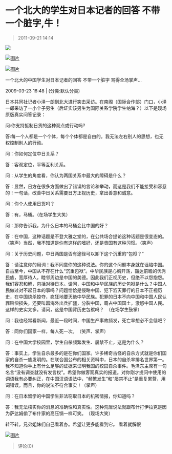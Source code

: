# 一个北大的学生对日本记者的回答 不带一个脏字,牛！

> 2011-09-21 14:14

[![](http://ddns.4a1801.life:5244/d/NAS/Qzone_wyf/Blogs/images/9ADF6D82.gif)](http://ddns.4a1801.life:5244/d/NAS/Qzone_wyf/Blogs/images/9ADF6D82.gif)

[](http://b30.photo.store.qq.com/http_imgload.cgi?/rurl4_b=6559d4878045772560d0ef5f6e1e4fafbb917ff6a23e9dc168dc650cf26b162926c525197e78f4d3ddcfc3bc2f7ca46d5465bbd958a12ed4902f1b7f3bd08bb496bb0ea8eb157c69292eb49c81ac349df2897640&a=26&b=30)[](http://b30.photo.store.qq.com/http_imgload.cgi?/rurl4_b=6559d4878045772560d0ef5f6e1e4fafbb917ff6a23e9dc168dc650cf26b162926c525197e78f4d3ddcfc3bc2f7ca46d5465bbd958a12ed4902f1b7f3bd08bb496bb0ea8eb157c69292eb49c81ac349df2897640&a=26&b=30)[](http://b30.photo.store.qq.com/http_imgload.cgi?/rurl4_b=6559d4878045772560d0ef5f6e1e4fafbb917ff6a23e9dc168dc650cf26b162926c525197e78f4d3ddcfc3bc2f7ca46d5465bbd958a12ed4902f1b7f3bd08bb496bb0ea8eb157c69292eb49c81ac349df2897640&a=26&b=30)[](http://b30.photo.store.qq.com/http_imgload.cgi?/rurl4_b=6559d4878045772560d0ef5f6e1e4fafbb917ff6a23e9dc168dc650cf26b162926c525197e78f4d3ddcfc3bc2f7ca46d5465bbd958a12ed4902f1b7f3bd08bb496bb0ea8eb157c69292eb49c81ac349df2897640&a=26&b=30)[![图片](http://ddns.4a1801.life:5244/d/NAS/Qzone_wyf/Blogs/images/C1C78227.gif)](http://ddns.4a1801.life:5244/d/NAS/Qzone_wyf/Blogs/images/C1C78227.gif)

[](http://b30.photo.store.qq.com/http_imgload.cgi?/rurl4_b=6559d4878045772560d0ef5f6e1e4faf0041772a105ead9b4d86f335205ea004ecdb880a1ae1b75ecfd3bbf46e91a2b99d2574867b26908012292f8eedbb48ff163ab39a7da2c3dd25f53a845d8287de0717b3f9&a=26&b=30)[](http://b30.photo.store.qq.com/http_imgload.cgi?/rurl4_b=6559d4878045772560d0ef5f6e1e4faf0041772a105ead9b4d86f335205ea004ecdb880a1ae1b75ecfd3bbf46e91a2b99d2574867b26908012292f8eedbb48ff163ab39a7da2c3dd25f53a845d8287de0717b3f9&a=26&b=30)[](http://b30.photo.store.qq.com/http_imgload.cgi?/rurl4_b=6559d4878045772560d0ef5f6e1e4faf0041772a105ead9b4d86f335205ea004ecdb880a1ae1b75ecfd3bbf46e91a2b99d2574867b26908012292f8eedbb48ff163ab39a7da2c3dd25f53a845d8287de0717b3f9&a=26&b=30)[](http://b30.photo.store.qq.com/http_imgload.cgi?/rurl4_b=6559d4878045772560d0ef5f6e1e4faf0041772a105ead9b4d86f335205ea004ecdb880a1ae1b75ecfd3bbf46e91a2b99d2574867b26908012292f8eedbb48ff163ab39a7da2c3dd25f53a845d8287de0717b3f9&a=26&b=30)[![图片](http://ddns.4a1801.life:5244/d/NAS/Qzone_wyf/Blogs/images/219CA48C.gif)](http://ddns.4a1801.life:5244/d/NAS/Qzone_wyf/Blogs/images/219CA48C.gif)

一个北大的中国学生对日本记者的回答 不带一个脏字 骂得全场掌声...­

2009-03-23 16:48 | (分类:默认分类)­

日本共同社记者小泽一朗到北大进行突击采访。在南阁（国际合作部）门口，小泽一郎采访了一小个子男生（后证实该男生为国际关系学院学生纳海？）以下是现场原版真实问答记录：­

问:你支持抵制日货的这种观点或行动吗?­

答:每一个人都是一个个体，每个个体都是自由的。我无法左右别人的思想，也无权控制别人的行动。­

问：你如何定位中日关系？­

答：客观定位，平等互利关系。­

问：从学生的角度看，你认为两国关系中最大的障碍是什么？­

答：显然，日方在很多方面做出了错误的言论和举动，而这是我们不能接受和容忍的！一句话，改善中日关系需要日方正视历史，拿出善意和诚意。­

问：你个人使用日货吗？­

答：有，马桶。（在场学生大笑）­

问：那你告诉我，为什么日本的马桶会比中国的好？­

答：在中国，这种话题是不登大雅之堂的，在公共场合提论这种话题是很变态的。（笑声）当然，我不知道是你有这样的嗜好，还是贵国有这种习惯。（笑声）­

问：关于历史问题，中日两国是否有途径可以卸下这个沉重的“包袱？”­

答：请注意你的用词！我不同意你的这种说法。你的这个问题本身就在诬陷中国。自古至今，中国从不存在什么“沉重包袱”。中华民族是心胸开荡，豁达前瞻的优秀民族，宽厚待人，睦邻周边是中国的美德。因此我们正视历史，但绝不以怨抱怨。我们容忍和解，包括对待日本。请问，中国和中华民族的历史包袱是什么？中国人民做过对不起日本的事吗？问题恰恰是侵略中国、犯下滔天罪行的日本不正视历史，在中国烧杀掠夺，疯狂地要灭绝中华民族。犯罪的日本不向中国和中国人民认罪赔偿损失，还要叫嚣海外出兵扩疆，分裂中国，霸占中国国土，激怒中国人民。这样的史实太多。请问，这是中国背历史包袱吗？　（在场学生鼓掌）­

问：我也经常看新闻，最近一段时间，中国生产事故频发，死亡率想必不会低吧？

答：同你们国家一样，每人死一次。　（笑声、掌声）­

问：在中国大学校园里，学生自杀频繁发生、屡禁不止，这是为什么？­

答：事实上，学生自杀最多的是在你们国家。许多稀奇古怪的自杀方式就是你们国家的自杀一族发明的。在联合国公布的相关资料中，日本的自杀率排名世界第一。我不知道你手上有什么足够的证据来证明我国的校园自杀事件。毛泽东主席有一句名言“没有调查就没有发言权”。希望你做客观真实的报道。对你刚才提问中使用的词语我有必要纠正，在中国汉语语法中，“频繁发生”和“屡禁不止”是重复累赘，用词错误。而且，你的说法不符合事实！（掌声）­

问：在日本留学的中国学生非法窃取日本的机密情报，你知道吗？­

答：我无法核实你的消息的准确性和真实性。这种荒唐说法就跟布什打伊拉克是因为萨达姆偷了布什家的高压锅一样可笑。　（现场大笑）­

转不转，兄弟姐妹们自己看着办。希望让更多能看到它。­ 看着就解恨

[](http://b21.photo.store.qq.com/http_imgload.cgi?/rurl4_b=bb4fbd538a02fd7ab9f068fe9f5d5024a9752fe6923b1ec4b5e0813a4766019f12b54fc28424c20db1640eac50c5d71eab8c0ceb33f03ece33f7673b21aa39529d42a04484ed94b97c652465dd72312d3e6c96a1)[](http://b21.photo.store.qq.com/http_imgload.cgi?/rurl4_b=bb4fbd538a02fd7ab9f068fe9f5d5024a9752fe6923b1ec4b5e0813a4766019f12b54fc28424c20db1640eac50c5d71eab8c0ceb33f03ece33f7673b21aa39529d42a04484ed94b97c652465dd72312d3e6c96a1)[](http://b21.photo.store.qq.com/http_imgload.cgi?/rurl4_b=bb4fbd538a02fd7ab9f068fe9f5d5024a9752fe6923b1ec4b5e0813a4766019f12b54fc28424c20db1640eac50c5d71eab8c0ceb33f03ece33f7673b21aa39529d42a04484ed94b97c652465dd72312d3e6c96a1)[](http://b21.photo.store.qq.com/http_imgload.cgi?/rurl4_b=bb4fbd538a02fd7ab9f068fe9f5d5024a9752fe6923b1ec4b5e0813a4766019f12b54fc28424c20db1640eac50c5d71eab8c0ceb33f03ece33f7673b21aa39529d42a04484ed94b97c652465dd72312d3e6c96a1)[](http://b21.photo.store.qq.com/http_imgload.cgi?/rurl4_b=bb4fbd538a02fd7ab9f068fe9f5d5024a9752fe6923b1ec4b5e0813a4766019f12b54fc28424c20db1640eac50c5d71eab8c0ceb33f03ece33f7673b21aa39529d42a04484ed94b97c652465dd72312d3e6c96a1)[](http://b21.photo.store.qq.com/http_imgload.cgi?/rurl4_b=bb4fbd538a02fd7ab9f068fe9f5d5024a9752fe6923b1ec4b5e0813a4766019f12b54fc28424c20db1640eac50c5d71eab8c0ceb33f03ece33f7673b21aa39529d42a04484ed94b97c652465dd72312d3e6c96a1)[](http://b21.photo.store.qq.com/http_imgload.cgi?/rurl4_b=bb4fbd538a02fd7ab9f068fe9f5d5024a9752fe6923b1ec4b5e0813a4766019f12b54fc28424c20db1640eac50c5d71eab8c0ceb33f03ece33f7673b21aa39529d42a04484ed94b97c652465dd72312d3e6c96a1)[](http://b21.photo.store.qq.com/http_imgload.cgi?/rurl4_b=bb4fbd538a02fd7ab9f068fe9f5d5024a9752fe6923b1ec4b5e0813a4766019f12b54fc28424c20db1640eac50c5d71eab8c0ceb33f03ece33f7673b21aa39529d42a04484ed94b97c652465dd72312d3e6c96a1)[](http://b21.photo.store.qq.com/http_imgload.cgi?/rurl4_b=bb4fbd538a02fd7ab9f068fe9f5d5024a9752fe6923b1ec4b5e0813a4766019f12b54fc28424c20db1640eac50c5d71eab8c0ceb33f03ece33f7673b21aa39529d42a04484ed94b97c652465dd72312d3e6c96a1)[](http://b21.photo.store.qq.com/http_imgload.cgi?/rurl4_b=bb4fbd538a02fd7ab9f068fe9f5d5024a9752fe6923b1ec4b5e0813a4766019f12b54fc28424c20db1640eac50c5d71eab8c0ceb33f03ece33f7673b21aa39529d42a04484ed94b97c652465dd72312d3e6c96a1)[](http://b21.photo.store.qq.com/http_imgload.cgi?/rurl4_b=bb4fbd538a02fd7ab9f068fe9f5d5024a9752fe6923b1ec4b5e0813a4766019f12b54fc28424c20db1640eac50c5d71eab8c0ceb33f03ece33f7673b21aa39529d42a04484ed94b97c652465dd72312d3e6c96a1)[![图片](http://ddns.4a1801.life:5244/d/NAS/Qzone_wyf/Blogs/images/3B36185E.gif)](http://ddns.4a1801.life:5244/d/NAS/Qzone_wyf/Blogs/images/3B36185E.gif)

> 评论(0)
